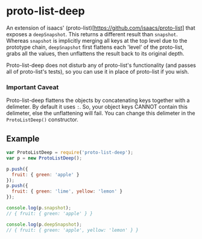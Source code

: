 proto-list-deep
===============

An extension of isaacs' (proto-list)[https://github.com/isaacs/proto-list] that
exposes a `deepSnapshot`. This returns a different result than `snapshot`.
Whereas `snapshot` is implicitly merging all keys at the top level due to the
prototype chain, `deepSnapshot` first flattens each 'level' of the proto-list,
grabs all the values, then unflattens the result back to its original depth.

Proto-list-deep does not disturb any of proto-list's functionality (and passes
all of proto-list's tests), so you can use it in place of proto-list if you
wish.

### Important Caveat
Proto-list-deep flattens the objects by concatenating keys together with a
delimeter. By default it uses ` : `. So, your object keys CANNOT contain this
delimeter, else the unflattening will fail. You can change this delimeter
in the `ProtoListDeep()` constructor.

Example
-------
```js
var ProtoListDeep = require('proto-list-deep');
var p = new ProtoListDeep();

p.push({
  fruit: { green: 'apple' }
});
p.push({
  fruit: { green: 'lime', yellow: 'lemon' }
});

console.log(p.snapshot);
// { fruit: { green: 'apple' } }

console.log(p.deepSnapshot);
// { fruit: { green: 'apple', yellow: 'lemon' } }

```
